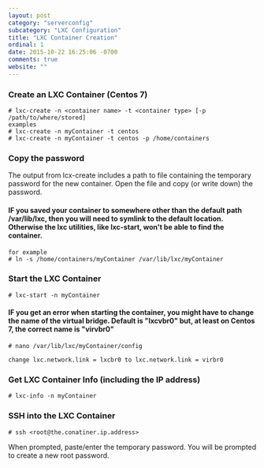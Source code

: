 ```yaml
---
layout: post
category: "serverconfig"
subcategory: "LXC Configuration"
title: "LXC Container Creation"
ordinal: 1
date: 2015-10-22 16:25:06 -0700
comments: true
website: ""
---
```

<!--break-->

### Create an LXC Container (Centos 7)
    # lxc-create -n <container name> -t <container type> [-p /path/to/where/stored]
    examples
    # lxc-create -n myContainer -t centos
    # lxc-create -n myContainer -t centos -p /home/containers

### Copy the password
The output from lcx-create includes a path to file containing the temporary password for the new container. Open the file and copy (or write down) the password.

#### IF you saved your container to somewhere other than the default path /var/lib/lxc, then you will need to symlink to the default location. Otherwise the lxc utilities, like lxc-start, won't be able to find the container.
    for example
    # ln -s /home/containers/myContainer /var/lib/lxc/myContainer

### Start the LXC Container
    # lxc-start -n myContainer

#### IF you get an error when starting the container, you might have to change the name of the virtual bridge. Default is "lxcvbr0" but, at least on Centos 7, the correct name is "virvbr0"
    # nano /var/lib/lxc/myContainer/config

    change lxc.network.link = lxcbr0 to lxc.network.link = virbr0

### Get LXC Container Info (including the IP address)
    # lxc-info -n myContainer

### SSH into the LXC Container
    # ssh <root@the.conatiner.ip.address>
When prompted, paste/enter the temporary password. You will be prompted to create a new root password.
